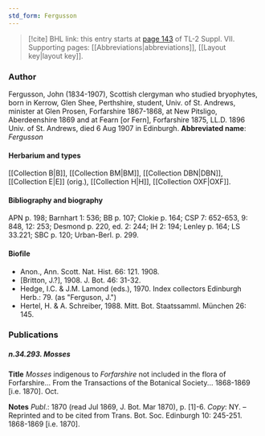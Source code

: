```yaml
---
std_form: Fergusson
---
```


> [!cite] BHL link: this entry starts at [page 143](https://www.biodiversitylibrary.org/page/33259647) of TL-2 Suppl. VII.
> Supporting pages: [[Abbreviations|abbreviations]], [[Layout key|layout key]].

### Author

Fergusson, John (1834-1907), Scottish clergyman who studied bryophytes, born in Kerrow, Glen Shee, Perthshire, student, Univ. of St. Andrews, minister at Glen Prosen, Forfarshire 1867-1868, at New Pitsligo, Aberdeenshire 1869 and at Fearn \[or Fern\], Forfarshire 1875, LL.D. 1896 Univ. of St. Andrews, died 6 Aug 1907 in Edinburgh. 
**Abbreviated name**: *Fergusson*

#### Herbarium and types

[[Collection B|B]], [[Collection BM|BM]], [[Collection DBN|DBN]], [[Collection E|E]] (orig.), [[Collection H|H]], [[Collection OXF|OXF]].

#### Bibliography and biography

APN p. 198; Barnhart 1: 536; BB p. 107; Clokie p. 164; CSP 7: 652-653, 9: 848, 12: 253; Desmond p. 220, ed. 2: 244; IH 2: 194; Lenley p. 164; LS 33.221; SBC p. 120; Urban-Berl. p. 299.

#### Biofile

- Anon., Ann. Scott. Nat. Hist. 66: 121. 1908.
- \[Britton, J.?\], 1908. J. Bot. 46: 31-32.
- Hedge, I.C. & J.M. Lamond (eds.), 1970. Index collectors Edinburgh Herb.: 79. (as "Ferguson, J.")
- Hertel, H. & A. Schreiber, 1988. Mitt. Bot. Staatssamml. München 26: 145.

### Publications

##### n.34.293. Mosses

**Title**
*Mosses* indigenous to *Forfarshire* not included in the flora of Forfarshire... From the Transactions of the Botanical Society... 1868-1869 \[i.e. 1870\]. Oct.

**Notes**
*Publ*.: 1870 (read Jul 1869, J. Bot. Mar 1870), p. \[1\]-6. *Copy*: NY. – Reprinted and to be cited from Trans. Bot. Soc. Edinburgh 10: 245-251. 1868-1869 \[i.e. 1870\].

